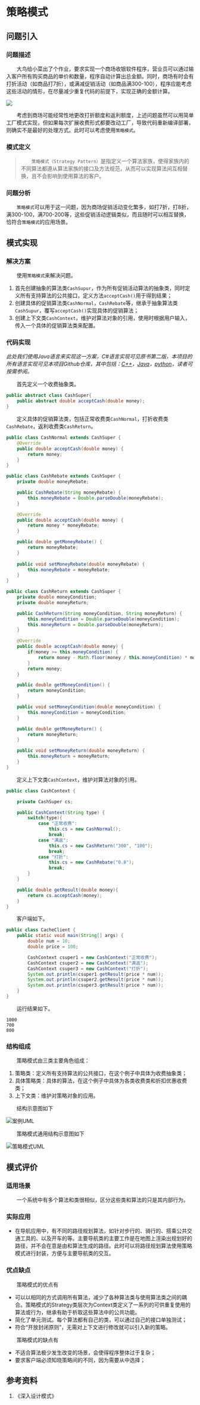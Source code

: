 # 策略模式

## 问题引入

### 问题描述

&emsp;&emsp;大鸟给小菜出了个作业，要求实现一个商场收银软件程序，营业员可以通过输入客户所有购买商品的单价和数量，程序自动计算出总金额。同时，商场有时会有打折活动（如商品打7折），或满减促销活动（如商品满300-100），程序应能考虑这些活动的情形，在尽量减少重复代码的前提下，实现正确的金额计算。

![](img/strategy/example.png)

&emsp;&emsp;考虑到商场可能经常性地更改打折额度和返利额度，上述问题虽然可以用简单工厂模式实现，但如果每次扩展收费形式都要改动工厂，导致代码重新编译部署，则确实不是最好的处理方式。此时可以考虑使用`策略模式`。

### 模式定义

> &emsp;&emsp;`策略模式（Strategy Pattern）`是指定义一个算法家族，使得家族内的不同算法都遵从算法家族的接口及方法规范，从而可以实现算法间互相替换，且不会影响到使用算法的客户。

### 问题分析

&emsp;&emsp;`策略模式`可以用于这一问题，因为商场促销活动变化繁多，如打7折，打8折，满300-100，满700-200等，这些促销活动逻辑类似，而且随时可以相互替换，恰符合`策略模式`的应用场景。

## 模式实现

### 解决方案

&emsp;&emsp;使用`策略模式`来解决问题。
1. 首先创建抽象的算法类`CashSupur`，作为所有促销活动算法的抽象类，同时定义所有支持算法的公共接口，定义方法`acceptCash()`用于得到结果；
2. 创建具体的促销算法类`CashNormal`，`CashRebate`等，继承于抽象算法类`CashSupur`，覆写`acceptCash()`实现具体的促销算法；
3. 创建上下文类`CashContext`，维护对算法对象的引用，使用时根据用户输入，传入一个具体的促销算法类来配置。

### 代码实现

*此处我们使用Java语言来实现这一方案，C#语言实现可见原书第二版，本项目的所有语言实现可见本项目Github仓库，其中包括：[C++](https://github.com/datawhalechina/sweetalk-design-pattern/tree/main/src/design_patterns/cpp/strategy/)，[Java](https://github.com/datawhalechina/sweetalk-design-pattern/tree/main/src/design_patterns/java/strategy/)，[python](https://github.com/datawhalechina/sweetalk-design-pattern/tree/main/src/design_patterns/python/strategy/Strategy.py)，读者可按需参阅。*

&emsp;&emsp;首先定义一个收费抽象类。

```Java
public abstract class CashSuper{
    public abstract double acceptCash(double money);
}
```

&emsp;&emsp;定义具体的促销算法类，包括正常收费类`CashNormal`，打折收费类`CashRebate`，返利收费类`CashReturn`。

```Java
public class CashNormal extends CashSuper {
    @Override
    public double acceptCash(double money) {
        return money;
    }
}

public class CashRebate extends CashSuper {
    private double moneyRebate;

    public CashRebate(String moneyRebate) {
        this.moneyRebate = Double.parseDouble(moneyRebate);
    }

    @Override
    public double acceptCash(double money) {
        return money * moneyRebate;
    }

    public double getMoneyRebate() {
        return moneyRebate;
    }
  
    public void setMoneyRebate(double moneyRebate) {
        this.moneyRebate = moneyRebate;
    }
}

public class CashReturn extends CashSuper {
    private double moneyCondition;
    private double moneyReturn;

    public CashReturn(String moneyCondition, String moneyReturn) {
        this.moneyCondition = Double.parseDouble(moneyCondition);
        this.moneyReturn = Double.parseDouble(moneyReturn);
    }

    @Override
    public double acceptCash(double money) {
        if(money >= this.moneyCondition) {
            return money - Math.floor(money / this.moneyCondition) * moneyReturn;
        }
        return money;
    }

    public double getMoneyCondition() {
        return moneyCondition;
    }

    public void setMoneyCondition(double moneyCondition) {
        this.moneyCondition = moneyCondition;
    }

    public double getMoneyReturn() {
        return moneyReturn;
    }

    public void setMoneyReturn(double moneyReturn) {
        this.moneyReturn = moneyReturn;
    }
}
```

&emsp;&emsp;定义上下文类`CashContext`，维护对算法对象的引用。

```Java
public class CashContext {

    private CashSuper cs;

    public CashContext(String type) {
        switch(type){
            case "正常收费":
                this.cs = new CashNormal();
                break;
            case "满返":
                this.cs = new CashReturn("300", "100");
                break;
            case "打折":
                this.cs = new CashRebate("0.8");
                break;
        }
    }

    public double getResult(double money){
        return cs.acceptCash(money);
    }
}
```

&emsp;&emsp;客户端如下。

```Java
public class CacheClient {
    public static void main(String[] args) {
        double num = 10;
        double price = 100;

        CashContext csuper1 = new CashContext("正常收费");
        CashContext csuper2 = new CashContext("满返");
        CashContext csuper3 = new CashContext("打折");
        System.out.println(csuper1.getResult(price * num));
        System.out.println(csuper2.getResult(price * num));
        System.out.println(csuper3.getResult(price * num));
    }
}
```

&emsp;&emsp;运行结果如下。
```
1000
700
800
```

### 结构组成

&emsp;&emsp;策略模式由三类主要角色组成：
 1. 策略类：定义所有支持算法的公共接口，在这个例子中具体为收费抽象类；
 2. 具体策略类：具体的算法，在这个例子中具体为各类收费类和折扣优惠收费类；
 3. 上下文类：维护对策略对象的应用。

&emsp;&emsp;结构示意图如下

![案例UML](img/strategy/CashUML.png)

&emsp;&emsp;策略模式通用结构示意图如下

![策略模式UML](img/strategy/StrategyUML.png)

## 模式评价

### 适用场景

&emsp;&emsp;一个系统中有多个算法和类很相似，区分这些类和算法的只是其内部行为。

### 实际应用

* 在导航应用中，有不同的路径规划算法，如针对步行的、骑行的、搭乘公共交通工具的、以及开车的等。主要导航类的主要工作是在地图上渲染出规划好的路径，并不会在意是由和算法生成的路径。此时可以将路径规划算法使用策略模式进行封装，方便与主要导航类的交互。

### 优点缺点

&emsp;&emsp;策略模式的优点有

* 可以以相同的方式调用所有算法，减少了各种算法类与使用算法类之间的耦合。策略模式的Strategy类层次为Context类定义了一系列的可供重复使用的算法或行为，继承有助于析取这些算法中的公共功能。
* 简化了单元测试。每个算法都有自己的类，可以通过自己的接口单独测试；
* 符合“开放封闭原则”，无需对上下文进行修改就可以引入新的策略。

&emsp;&emsp;策略模式的缺点有

* 不适合算法极少发生改变的场景，会使得程序整体过于复杂；
* 要求客户端必须知晓策略间的不同，因为需要从中选择；


## 参考资料
1. 《深入设计模式》